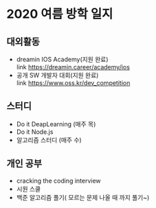 # 2020 여름 방학 일지

## 대외활동
- dreamin IOS Academy(지원 완료)  
link <https://dreamin.career/academy/ios>  
- 공개 SW 개발자 대회(지원 완료)  
link <https://www.oss.kr/dev_competition> 

## 스터디
- Do it DeapLearning (매주 목)
- Do it Node.js
- 알고리즘 스터디 (매주 수)

## 개인 공부
- cracking the coding interview
- 시원 스쿨
- 백준 알고리즘 풀기( 모르는 문제 나올 때 까지 풀기~)
